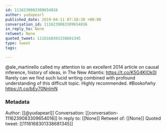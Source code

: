 ```yaml
---
id: 1116239083309654016
author: yudapearl
published_date: 2019-04-11 07:18:30 +00:00
conversation_id: 1116239083309654016
in_reply_to: None
retweet: None
quoted_tweet: 1116168301338681345
type: tweet
tags:

---
```


@ale_martinello called my attention to an excellent 2014 article on causal inference, history of ideas, in The New Atlantis: https://t.co/K5G4KIOk0I 
Rarely can we find such lucid writing combined with profound understanding of this difficult topic. Highly recommended. #Bookofwhy https://t.co/bEy70NnlmN

### Metadata

Author: [[@yudapearl]]
Conversation: [[conversation-1116239083309654016]]
In reply to: [[None]]
Retweet of: [[None]]
Quoted tweet: [[1116168301338681345]]
